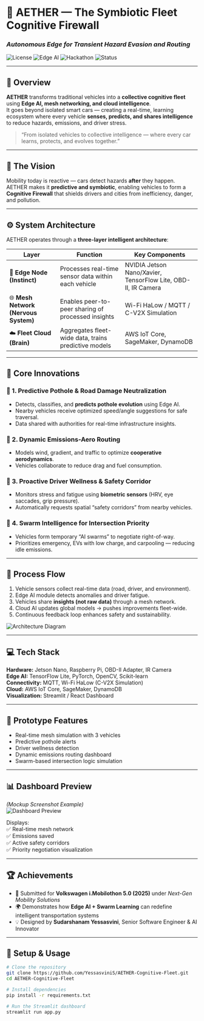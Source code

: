 # 🚗 AETHER — The Symbiotic Fleet Cognitive Firewall  
### *Autonomous Edge for Transient Hazard Evasion and Routing*  

![License](https://img.shields.io/badge/License-MIT-blue.svg)
![Edge AI](https://img.shields.io/badge/Powered%20By-Edge%20AI%20%26%20IoT-orange)
![Hackathon](https://img.shields.io/badge/Challenge-Volkswagen%20i.Mobilothon%205.0-brightgreen)
![Status](https://img.shields.io/badge/Status-Prototype%20Ready-success)

---

## 🧠 Overview  

**AETHER** transforms traditional vehicles into a **collective cognitive fleet** using **Edge AI, mesh networking, and cloud intelligence**.  
It goes beyond isolated smart cars — creating a real-time, learning ecosystem where every vehicle **senses, predicts, and shares intelligence** to reduce hazards, emissions, and driver stress.  

> “From isolated vehicles to collective intelligence — where every car learns, protects, and evolves together.”

---

## 🚀 The Vision  

Mobility today is reactive — cars detect hazards **after** they happen.  
AETHER makes it **predictive and symbiotic**, enabling vehicles to form a **Cognitive Firewall** that shields drivers and cities from inefficiency, danger, and pollution.  

---

## ⚙️ System Architecture  

AETHER operates through a **three-layer intelligent architecture**:

| Layer | Function | Key Components |
|--------|-----------|----------------|
| 🧩 **Edge Node (Instinct)** | Processes real-time sensor data within each vehicle | NVIDIA Jetson Nano/Xavier, TensorFlow Lite, OBD-II, IR Camera |
| 🌐 **Mesh Network (Nervous System)** | Enables peer-to-peer sharing of processed insights | Wi-Fi HaLow / MQTT / C-V2X Simulation |
| ☁️ **Fleet Cloud (Brain)** | Aggregates fleet-wide data, trains predictive models | AWS IoT Core, SageMaker, DynamoDB |

---

## 🌟 Core Innovations  

### 🔹 1. Predictive Pothole & Road Damage Neutralization  
- Detects, classifies, and **predicts pothole evolution** using Edge AI.  
- Nearby vehicles receive optimized speed/angle suggestions for safe traversal.  
- Data shared with authorities for real-time infrastructure insights.  

### 🔹 2. Dynamic Emissions-Aero Routing  
- Models wind, gradient, and traffic to optimize **cooperative aerodynamics**.  
- Vehicles collaborate to reduce drag and fuel consumption.  

### 🔹 3. Proactive Driver Wellness & Safety Corridor  
- Monitors stress and fatigue using **biometric sensors** (HRV, eye saccades, grip pressure).  
- Automatically requests spatial “safety corridors” from nearby vehicles.  

### 🔹 4. Swarm Intelligence for Intersection Priority  
- Vehicles form temporary “AI swarms” to negotiate right-of-way.  
- Prioritizes emergency, EVs with low charge, and carpooling — reducing idle emissions.

---

## 🧩 Process Flow  

1. Vehicle sensors collect real-time data (road, driver, and environment).  
2. Edge AI module detects anomalies and driver fatigue.  
3. Vehicles share **insights (not raw data)** through a mesh network.  
4. Cloud AI updates global models → pushes improvements fleet-wide.  
5. Continuous feedback loop enhances safety and sustainability.

![Architecture Diagram](https://user-images.githubusercontent.com/yourgithubusername/aether-architecture-diagram.png)

---

## 💻 Tech Stack  

**Hardware:** Jetson Nano, Raspberry Pi, OBD-II Adapter, IR Camera  
**Edge AI:** TensorFlow Lite, PyTorch, OpenCV, Scikit-learn  
**Connectivity:** MQTT, Wi-Fi HaLow (C-V2X Simulation)  
**Cloud:** AWS IoT Core, SageMaker, DynamoDB  
**Visualization:** Streamlit / React Dashboard  

---

## 🧠 Prototype Features  

- Real-time mesh simulation with 3 vehicles  
- Predictive pothole alerts  
- Driver wellness detection  
- Dynamic emissions routing dashboard  
- Swarm-based intersection logic simulation  

---

## 📊 Dashboard Preview  

*(Mockup Screenshot Example)*  
![Dashboard Preview](https://user-images.githubusercontent.com/yourgithubusername/aether-dashboard.png)

Displays:  
✅ Real-time mesh network  
✅ Emissions saved  
✅ Active safety corridors  
✅ Priority negotiation visualization  

---

## 🏆 Achievements  

- 🥇 Submitted for **Volkswagen i.Mobilothon 5.0 (2025)** under *Next-Gen Mobility Solutions*  
- 🌍 Demonstrates how **Edge AI + Swarm Learning** can redefine intelligent transportation systems  
- 💡 Designed by **Sudarshanam Yessasvini**, Senior Software Engineer & AI Innovator  

---

## 🧪 Setup & Usage  

```bash
# Clone the repository
git clone https://github.com/YessasviniS/AETHER-Cognitive-Fleet.git
cd AETHER-Cognitive-Fleet

# Install dependencies
pip install -r requirements.txt

# Run the Streamlit dashboard
streamlit run app.py
